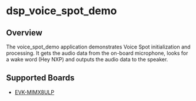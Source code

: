 # dsp_voice_spot_demo

## Overview
The voice_spot_demo application demonstrates Voice Spot initialization and processing.
It gets the audio data from the on-board microphone, looks for a wake word (Hey NXP) and outputs
the audio data to the speaker.

## Supported Boards
- [EVK-MIMX8ULP](../../_boards/evkmimx8ulp/dsp_examples/voice_spot_demo/example_board_readme.md)
